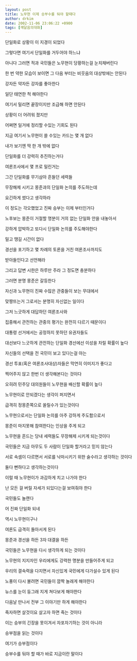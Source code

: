 ```yaml
---
layout: post
title: 노무현 이제 승부수를 둬야 할때다
author: drkim
date: 2002-11-06 23:06:22 +0900
tags: [깨달음의대화]
---
```

단일화로 상황이 이 지경이 되었다
  
그렇다면 여기서 단일화를 거두어야 하느냐
  
아니다 그러면 적과 국민들은 노무현이 당황하는걸 눈치채버린다
  
한 번 약한 모습이 보이면 그 다음 부터는 비웃음의 대상밖에는 안된다
  
강자든 약자든 강자를 좋아한다
  
일단 태연한 척 해야한다
  
여기서 밀리면 끝장이지만 조급해 하면 안된다
  
상황이 더 어려워 졌지만
  
어쩌면 일거에 정리할 수있는 기회도 된다
  

  
지금 여기서 노무현이 쓸 수있는 카드는 몇 개 없다
  
내가 보기엔 딱 한 개 밖에 없다
  
단일화를 더 강력히 추진하는거다
  
여론조사에서 몇 프로 밀린거는
  
그간 단일화를 무기삼아 흔들던 세력들
  
무장해제 시키고 몽준과의 단일화 논의를 주도하는데
  
요긴하게 썼다고 생각하라
  
이 정도는 각오했었고 진짜 승부는 이제 부터인거다
  

  
노후보는 몽준이 거절할 명분이 거의 없는 단일화 안을 내놓아서
  
강하게 압박하고 또다시 단일화 논의를 주도해야한다
  
밀고 땡길 시간이 없다
  
경선을 포기하고 몇 차례의 토론을 거친 여론조사까지도
  
받아들인다고 선언해라
  
그리고 답변 시한은 하루만 주라 그 정도면 충분하다
  
그러면 분명 몽준은 갈등한다
  
자신과 노무현이 진짜 수많은 관중들이 보는 무대에서
  
맞짱뜨는거 그로서는 분명히 자신없는 일이다
  
그저 느긋하게 대답하던 여론조사와
  
집중해서 관전하는 관중의 평가는 완전히 다르기 때문이다
  
대통령 선거에서는 공정하지 못하던 유권자들도
  
대선보다 느긋하게 관전하는 단일화 경선에선 이성을 차릴 확률이 높다
  
자신들의 선택을 전 국민이 보고 있다는걸 아는
  
경선 투표(혹은 여론조사대상)자들은 막연히 이미지가 좋다고
  
찍어주지 않고 한번 더 생각해본다는 것이다
  
오히려 민주당 대의원들이 노무현을 배신할 확률이 높다
  
노무현이로 안되겠다는 생각이 퍼지면서
  
급격히 정몽준쪽으로 쏠릴수가 있는것이다
  
노무현으로서는 단일화 논의를 아주 강하게 주도함으로서
  
몽준이 마지못해 참여한다는 인상을 주게 되고
  
노무현을 흔드는 당내 세력들도 무장해제 시키게 되는것이다
  
국민들은 지금 아무도 두 사람이 단일화 할거라고 믿지 않는다
  
서로 속셈이 다르면서 서로를 낙마시키기 위한 술수라고 생각하는 것이다
  
둘다 뻔하다고 생각하는것이다
  
이럴 때 노무현이가 과감하게 치고 나가야 한다
  
난 모든 걸 버릴 자세가 되있다는걸 보여줘야 한다
  
국민들도 놀랜다
  
어 진짜 단일화 되네
  
역시 노무현이구나
  
여론도 급격히 돌아서게 된다
  
몽준과 경선을 하든 3자 대결을 하든
  
국민들은 노무현을 다시 생각하게 되는 것이다
  
노무현의 지지자인 우리에게도 강력한 명분을 만들어주게 되고
  
우리의 결속력을 다지면서 자신있게 국민에게 다가설수 있게 된다
  
노풍이 다시 불려면 국민들이 깜짝 놀래게 해야한다
  
뉴스를 눈이 둥그래 지게 쳐다보게 해야한다
  
다음날 만나서 전부 그 이야기만 하게 해야한다
  

  
죽자하면 살것이요 살고자 하면 죽는 것이다
  
이는 승부의 긴장을 못이겨서 자포자기하는 것이 아니라
  
승부점을 읽는 것이다
  
여기가 승부점이다
  
승부수를 둬야 할 때가 바로 지금이란 말이다